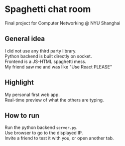 # Spaghetti chat room
Final project for Computer Networking @ NYU Shanghai

## General idea
I did not use any third party library.  
Python backend is built directly on socket.  
Frontend is a JS-HTML spaghetti mess.  
My friend saw me and was like "Use React PLEASE"  

## Highlight
My personal first web app.  
Real-time preview of what the others are typing.  

## How to run
Run the python backend `server.py`.  
Use browser to go to the displayed IP.  
Invite a friend to test it with you, or open another tab.  
